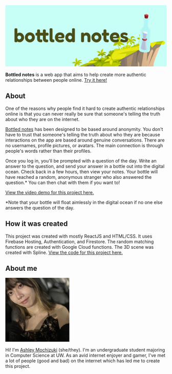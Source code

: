 ![alt_text](./assets/img/logo.jpg "image_tooltip")

**Bottled notes** is a web app that aims to help create more authentic relationships between people online. [Try it here!](https://bottled-notes.web.app/)

## About

One of the reasons why people find it hard to create authentic relationships online is that you can never really be sure that someone's telling the truth about who they are on the internet. 

[Bottled notes](https://bottled-notes.web.app/) has been designed to be based around anonymity. You don't have to trust that someone's telling the truth about who they are because interactions on the app are based around genuine conversations. There are no usernames, profile pictures, or avatars. The main connection is through people's words rather than their profiles. 

Once you log in, you'll be prompted with a question of the day. Write an answer to the question, and send your answer in a bottle out into the digital ocean. Check back in a few hours, then view your notes. Your bottle will have reached a random, anonymous stranger who also answered the question.* You can then chat with them if you want to!

[View the video demo for this project here.](https://youtu.be/_Ws0LMZY1R8?si=gdBzUOnoiu-ujW7h)

*Note that your bottle will float aimlessly in the digital ocean if no one else answers the question of the day.

## How it was created
This project was created with mostly ReactJS and HTML/CSS. It uses Firebase Hosting, Authentication, and Firestore. The random matching functions are created with Google Cloud functions. The 3D scene was created with Spline. [View the code for this project here.](https://github.com/UWSocialComputing/bottled-notes-code)


## About me
<img src="./assets/img/me0.jpg" alt="alt_text" title="image_tooltip" width="200"/>

Hi! I'm [Ashley Mochizuki](https://www.linkedin.com/in/ashleymochizuki/) (she/they). I'm an undergraduate student majoring in Computer Science at UW. As an avid internet enjoyer and gamer, I've met a lot of people (good and bad) on the internet which has led me to create this project.